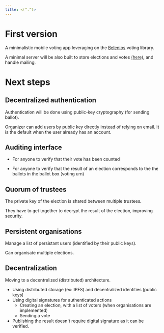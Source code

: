 ```yaml
---
title: <(^.^)>
---
```


# First version

A minimalistic mobile voting app leveraging on the [Belenios](https://www.belenios.org/) voting library.

A minimal server will be also built to store elections and votes [(here)](https://gitlab.com/technostructures/scrutin_server), and handle mailing.

<!-- 
For every vote, an email will be sent with a one-time-password to cast a vote.

Only one guardian (the person allowed to tally, i.e. compute the result of the election) is supported.
-->

# Next steps

## Decentralized authentication

Authentication will be done using public-key cryptography (for sending ballot).

Organizer can add users by public key directly instead of relying on email. It is the default when the user already has an account.

## Auditing interface

- For anyone to verify that their vote has been counted

- For anyone to verify that the result of an election corresponds to the the ballots in the ballot box (voting urn)

## Quorum of trustees

The private key of the election is shared between multiple trustees.

They have to get together to decrypt the result of the election, improving security.

## Persistent organisations

Manage a list of persistant users (identified by their public keys).

Can organisate multiple elections.

## Decentralization

Moving to a decentralized (distributed) architecture.

- Using distributed storage (ex: IPFS) and decentralized identities (public keys)
- Using digital signatures for authenticated actions
  - Creating an election, with a list of voters (when organisations are implemented)
  - Sending a vote
- Publishing the result doesn't require digital signature as it can be verified.
